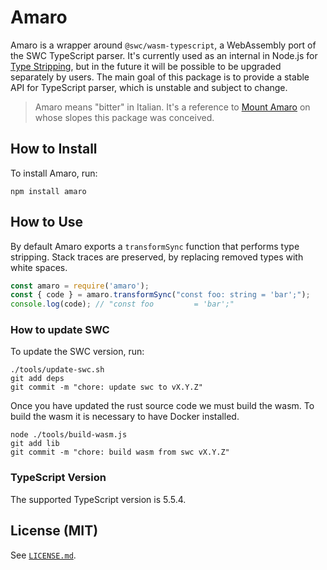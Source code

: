 # Amaro

Amaro is a wrapper around `@swc/wasm-typescript`, a WebAssembly port of the SWC TypeScript parser.
It's currently used as an internal in Node.js for [Type Stripping](https://github.com/nodejs/loaders/issues/208), but in the future it will be possible to be upgraded separately by users.
The main goal of this package is to provide a stable API for TypeScript parser, which is unstable and subject to change.

> Amaro means "bitter" in Italian. It's a reference to [Mount Amaro](https://en.wikipedia.org/wiki/Monte_Amaro_(Abruzzo)) on whose slopes this package was conceived.

## How to Install

To install Amaro, run:

```shell
npm install amaro
```

## How to Use

By default Amaro exports a `transformSync` function that performs type stripping.
Stack traces are preserved, by replacing removed types with white spaces.

```javascript
const amaro = require('amaro');
const { code } = amaro.transformSync("const foo: string = 'bar';");
console.log(code); // "const foo         = 'bar';"
```

### How to update SWC

To update the SWC version, run:

```shell
./tools/update-swc.sh
git add deps
git commit -m "chore: update swc to vX.Y.Z"
```

Once you have updated the rust source code we must build the wasm.
To build the wasm it is necessary to have Docker installed.

```shell
node ./tools/build-wasm.js
git add lib
git commit -m "chore: build wasm from swc vX.Y.Z"
```

### TypeScript Version

The supported TypeScript version is 5.5.4.

## License (MIT)

See [`LICENSE.md`](./LICENSE.md).
